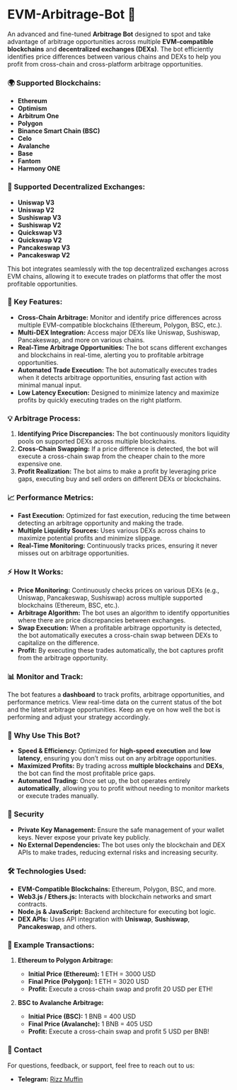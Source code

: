 # EVM-Arbitrage-Bot 🚀

An advanced and fine-tuned **Arbitrage Bot** designed to spot and take advantage of arbitrage opportunities across multiple **EVM-compatible blockchains** and **decentralized exchanges (DEXs)**. The bot efficiently identifies price differences between various chains and DEXs to help you profit from cross-chain and cross-platform arbitrage opportunities.

### 🌍 Supported Blockchains:

- **Ethereum**
- **Optimism**
- **Arbitrum One**
- **Polygon**
- **Binance Smart Chain (BSC)**
- **Celo**
- **Avalanche**
- **Base**
- **Fantom**
- **Harmony ONE**

### 🔄 Supported Decentralized Exchanges:

- **Uniswap V3**
- **Uniswap V2**
- **Sushiswap V3**
- **Sushiswap V2**
- **Quickswap V3**
- **Quickswap V2**
- **Pancakeswap V3**
- **Pancakeswap V2**

This bot integrates seamlessly with the top decentralized exchanges across EVM chains, allowing it to execute trades on platforms that offer the most profitable opportunities.

### 🚀 Key Features:

- **Cross-Chain Arbitrage:** Monitor and identify price differences across multiple EVM-compatible blockchains (Ethereum, Polygon, BSC, etc.).
- **Multi-DEX Integration:** Access major DEXs like Uniswap, Sushiswap, Pancakeswap, and more on various chains.
- **Real-Time Arbitrage Opportunities:** The bot scans different exchanges and blockchains in real-time, alerting you to profitable arbitrage opportunities.
- **Automated Trade Execution:** The bot automatically executes trades when it detects arbitrage opportunities, ensuring fast action with minimal manual input.
- **Low Latency Execution:** Designed to minimize latency and maximize profits by quickly executing trades on the right platform.

### 💡 Arbitrage Process:

1. **Identifying Price Discrepancies:** The bot continuously monitors liquidity pools on supported DEXs across multiple blockchains.
2. **Cross-Chain Swapping:** If a price difference is detected, the bot will execute a cross-chain swap from the cheaper chain to the more expensive one.
3. **Profit Realization:** The bot aims to make a profit by leveraging price gaps, executing buy and sell orders on different DEXs or blockchains.

### 📈 Performance Metrics:

- **Fast Execution:** Optimized for fast execution, reducing the time between detecting an arbitrage opportunity and making the trade.
- **Multiple Liquidity Sources:** Uses various DEXs across chains to maximize potential profits and minimize slippage.
- **Real-Time Monitoring:** Continuously tracks prices, ensuring it never misses out on arbitrage opportunities.

### ⚡ How It Works:

- **Price Monitoring:** Continuously checks prices on various DEXs (e.g., Uniswap, Pancakeswap, Sushiswap) across multiple supported blockchains (Ethereum, BSC, etc.).
- **Arbitrage Algorithm:** The bot uses an algorithm to identify opportunities where there are price discrepancies between exchanges.
- **Swap Execution:** When a profitable arbitrage opportunity is detected, the bot automatically executes a cross-chain swap between DEXs to capitalize on the difference.
- **Profit:** By executing these trades automatically, the bot captures profit from the arbitrage opportunity.

### 📊 Monitor and Track:

The bot features a **dashboard** to track profits, arbitrage opportunities, and performance metrics. View real-time data on the current status of the bot and the latest arbitrage opportunities. Keep an eye on how well the bot is performing and adjust your strategy accordingly.

### 🚀 Why Use This Bot?

- **Speed & Efficiency:** Optimized for **high-speed execution** and **low latency**, ensuring you don’t miss out on any arbitrage opportunities.
- **Maximized Profits:** By trading across **multiple blockchains** and **DEXs**, the bot can find the most profitable price gaps.
- **Automated Trading:** Once set up, the bot operates entirely **automatically**, allowing you to profit without needing to monitor markets or execute trades manually.

### 🔐 Security

- **Private Key Management:** Ensure the safe management of your wallet keys. Never expose your private key publicly.
- **No External Dependencies:** The bot uses only the blockchain and DEX APIs to make trades, reducing external risks and increasing security.

### 🛠️ Technologies Used:

- **EVM-Compatible Blockchains:** Ethereum, Polygon, BSC, and more.
- **Web3.js / Ethers.js:** Interacts with blockchain networks and smart contracts.
- **Node.js & JavaScript:** Backend architecture for executing bot logic.
- **DEX APIs:** Uses API integration with **Uniswap**, **Sushiswap**, **Pancakeswap**, and others.

### 📝 Example Transactions:

1. **Ethereum to Polygon Arbitrage:**
   - **Initial Price (Ethereum):** 1 ETH = 3000 USD
   - **Final Price (Polygon):** 1 ETH = 3020 USD
   - **Profit:** Execute a cross-chain swap and profit 20 USD per ETH!

2. **BSC to Avalanche Arbitrage:**
   - **Initial Price (BSC):** 1 BNB = 400 USD
   - **Final Price (Avalanche):** 1 BNB = 405 USD
   - **Profit:** Execute a cross-chain swap and profit 5 USD per BNB!

### 💬 Contact

For questions, feedback, or support, feel free to reach out to us:

- **Telegram:**
 [Rizz Muffin](https://t.me/dogewhiz)

